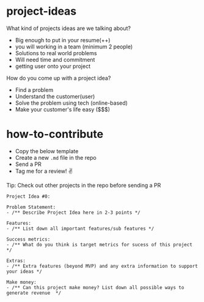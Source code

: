 # project-ideas


What kind of projects ideas are we talking about?
- Big enough to put in your resume(++)
- you will working in a team (minimum 2 people)
- Solutions to real world problems
- Will need time and commitment
- getting user onto your project


How do you come up with a project idea?
- Find a problem 
- Understand the customer(user)
- Solve the problem using tech (online-based)
- Make your customer's life easy ($$$) 



# how-to-contribute

- Copy the below template
- Create a new `.md` file in the repo
- Send a PR
- Tag me for a review! ✌️ 

Tip: Check out other projects in the repo before sending a PR

```
Project Idea #0:

Problem Statement: 
- /** Describe Project Idea here in 2-3 points */

Features: 
- /** List down all important features/sub features */

Success metrics: 
- /** What do you think is target metrics for sucess of this project */

Extras: 
- /** Extra features (beyond MVP) and any extra information to support your ideas */

Make money:  
- /** Can this project make money? List down all possible ways to generate revenue  */

```

